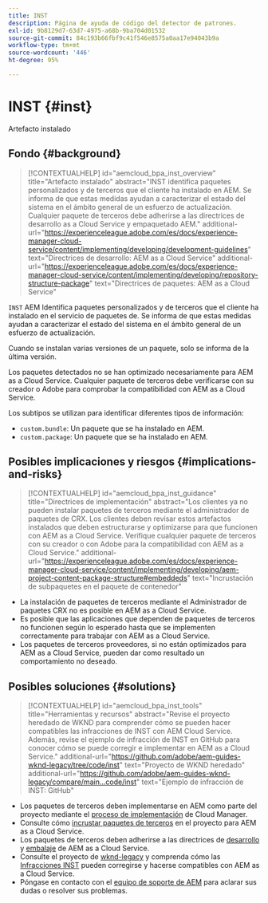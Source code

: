 ```yaml
---
title: INST
description: Página de ayuda de código del detector de patrones.
exl-id: 9b8129d7-63d7-4975-a68b-9ba704d01532
source-git-commit: 84c193b66fbf9c41f546e8575a0aa17e94043b9a
workflow-type: tm+mt
source-wordcount: '446'
ht-degree: 95%

---
```


# INST {#inst}

Artefacto instalado

## Fondo {#background}

>[!CONTEXTUALHELP]
>id="aemcloud_bpa_inst_overview"
>title="Artefacto instalado"
>abstract="INST identifica paquetes personalizados y de terceros que el cliente ha instalado en AEM. Se informa de que estas medidas ayudan a caracterizar el estado del sistema en el ámbito general de un esfuerzo de actualización. Cualquier paquete de terceros debe adherirse a las directrices de desarrollo as a Cloud Service y empaquetado AEM."
>additional-url="https://experienceleague.adobe.com/es/docs/experience-manager-cloud-service/content/implementing/developing/development-guidelines" text="Directrices de desarrollo: AEM as a Cloud Service"
>additional-url="https://experienceleague.adobe.com/es/docs/experience-manager-cloud-service/content/implementing/developing/repository-structure-package" text="Directrices de paquetes: AEM as a Cloud Service"

`INST`  AEM Identifica paquetes personalizados y de terceros que el cliente ha instalado en el servicio de paquetes de. Se informa de que estas medidas ayudan a caracterizar el estado del sistema en el ámbito general de un esfuerzo de actualización.

Cuando se instalan varias versiones de un paquete, solo se informa de la última versión.

Los paquetes detectados no se han optimizado necesariamente para AEM as a Cloud Service. Cualquier paquete de terceros debe verificarse con su creador o Adobe para comprobar la compatibilidad con AEM as a Cloud Service.

Los subtipos se utilizan para identificar diferentes tipos de información:

* `custom.bundle`: Un paquete que se ha instalado en AEM.
* `custom.package`: Un paquete que se ha instalado en AEM.

## Posibles implicaciones y riesgos {#implications-and-risks}

>[!CONTEXTUALHELP]
>id="aemcloud_bpa_inst_guidance"
>title="Directrices de implementación"
>abstract="Los clientes ya no pueden instalar paquetes de terceros mediante el administrador de paquetes de CRX. Los clientes deben revisar estos artefactos instalados que deben estructurarse y optimizarse para que funcionen con AEM as a Cloud Service. Verifique cualquier paquete de terceros con su creador o con Adobe para la compatibilidad con AEM as a Cloud Service."
>additional-url="https://experienceleague.adobe.com/es/docs/experience-manager-cloud-service/content/implementing/developing/aem-project-content-package-structure#embeddeds" text="Incrustación de subpaquetes en el paquete de contenedor"


* La instalación de paquetes de terceros mediante el Administrador de paquetes CRX no es posible en AEM as a Cloud Service.
* Es posible que las aplicaciones que dependen de paquetes de terceros no funcionen según lo esperado hasta que se implementen correctamente para trabajar con AEM as a Cloud Service.
* Los paquetes de terceros proveedores, si no están optimizados para AEM as a Cloud Service, pueden dar como resultado un comportamiento no deseado.

## Posibles soluciones {#solutions}

>[!CONTEXTUALHELP]
>id="aemcloud_bpa_inst_tools"
>title="Herramientas y recursos"
>abstract="Revise el proyecto heredado de WKND para comprender cómo se pueden hacer compatibles las infracciones de INST con AEM Cloud Service. Además, revise el ejemplo de infracción de INST en GitHub para conocer cómo se puede corregir e implementar en AEM as a Cloud Service."
>additional-url="https://github.com/adobe/aem-guides-wknd-legacy/tree/code/inst" text="Proyecto de WKND heredado"
>additional-url="https://github.com/adobe/aem-guides-wknd-legacy/compare/main...code/inst" text="Ejemplo de infracción de INST: GitHub"

* Los paquetes de terceros deben implementarse en AEM como parte del proyecto mediante el [proceso de implementación](https://experienceleague.adobe.com/en/docs/experience-manager-cloud-service/content/implementing/using-cloud-manager/deploy-code#deployment-process) de Cloud Manager.
* Consulte cómo [incrustar paquetes de terceros](https://experienceleague.adobe.com/en/docs/experience-manager-cloud-service/content/implementing/developing/aem-project-content-package-structure#embedding-3rd-party-packages) en el proyecto para AEM as a Cloud Service.
* Los paquetes de terceros deben adherirse a las directrices de [desarrollo](https://experienceleague.adobe.com/es/docs/experience-manager-cloud-service/content/implementing/developing/development-guidelines) y [embalaje](https://experienceleague.adobe.com/es/docs/experience-manager-cloud-service/content/implementing/developing/repository-structure-package) de AEM as a Cloud Service.
* Consulte el proyecto de [wknd-legacy](https://github.com/adobe/aem-guides-wknd-legacy/tree/code/inst) y comprenda cómo las [Infracciones INST](https://github.com/adobe/aem-guides-wknd-legacy/compare/main...code/inst) pueden corregirse y hacerse compatibles con AEM as a Cloud Service.
* Póngase en contacto con el [equipo de soporte de AEM](https://helpx.adobe.com/es/enterprise/using/support-for-experience-cloud.html) para aclarar sus dudas o resolver sus problemas.
